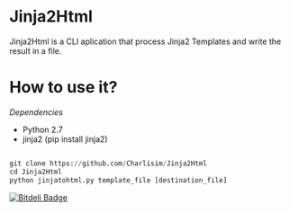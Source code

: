 Jinja2Html
==========

Jinja2Html is a CLI aplication that process Jinja2 Templates and write the result in a file.

How to use it?
========

*Dependencies*

- Python 2.7
- jinja2 (pip install jinja2)

```python

git clone https://github.com/Charlisim/Jinja2Html
cd Jinja2Html
python jinjatohtml.py template_file [destination_file]

```


[![Bitdeli Badge](https://d2weczhvl823v0.cloudfront.net/Charlisim/jinja2html/trend.png)](https://bitdeli.com/free "Bitdeli Badge")

